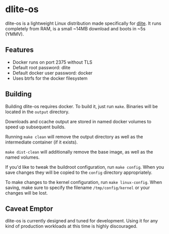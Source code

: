 # dlite-os

dlite-os is a lightweight Linux distribution made specifically for [dlite](https://github.com/nlf/dlite). It runs completely from RAM, is a small ~14MB download and boots in ~5s (YMMV).

## Features

* Docker runs on port 2375 without TLS
* Default root password: dlite
* Default docker user password: docker
* Uses btrfs for the docker filesystem

## Building

Building dlite-os requires docker. To build it, just run `make`. Binaries will be located in the `output` directory.

Downloads and ccache output are stored in named docker volumes to speed up subsequent builds.

Running `make clean` will remove the output directory as well as the intermediate container (if it exists).

`make dist-clean` will additionally remove the base image, as well as the named volumes.

If you'd like to tweak the buildroot configuration, run `make config`. When you save changes they will be copied to the `config` directory appropriately.

To make changes to the kernel configuration, run `make linux-config`. When saving, make sure to specify the filename `/tmp/config/kernel` or your changes will be lost.

## Caveat Emptor

dlite-os is currently designed and tuned for development.  Using it for any kind of production workloads at this time is highly discouraged.
